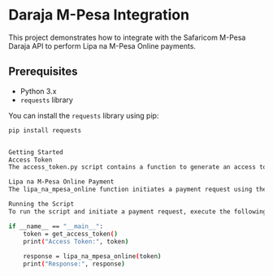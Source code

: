 # Daraja M-Pesa Integration

This project demonstrates how to integrate with the Safaricom M-Pesa Daraja API to perform Lipa na M-Pesa Online payments.

## Prerequisites

- Python 3.x
- `requests` library

You can install the `requests` library using pip:

```sh
pip install requests


Getting Started
Access Token
The access_token.py script contains a function to generate an access token from the Safaricom API.

Lipa na M-Pesa Online Payment
The lipa_na_mpesa_online function initiates a payment request using the access token.

Running the Script
To run the script and initiate a payment request, execute the following:

if __name__ == "__main__":
    token = get_access_token()
    print("Access Token:", token)
    
    response = lipa_na_mpesa_online(token)
    print("Response:", response)